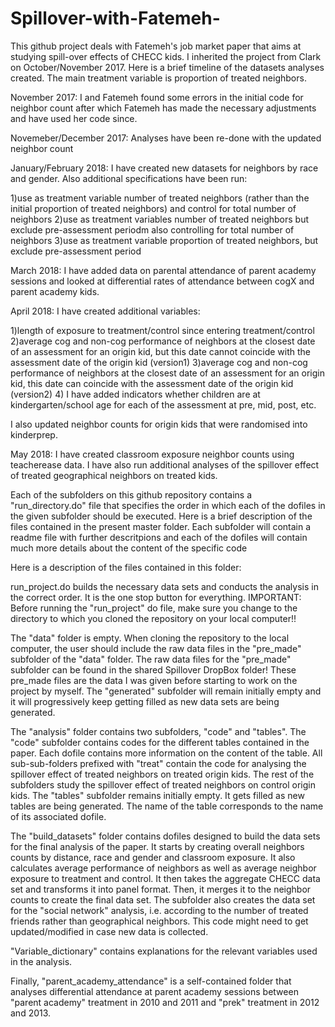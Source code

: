 # Spillover-with-Fatemeh-


This github project deals with Fatemeh's job market paper that aims at studying spill-over effects of CHECC kids. I inherited the project from Clark on October/November 2017. Here is a brief timeline of the datasets analyses created. The main treatment variable is proportion of treated neighbors.

November 2017:  I and Fatemeh found some errors in the initial code for neighbor count after which Fatemeh has made the necessary adjustments and have used her code since. 

Novemeber/December 2017: Analyses have been re-done with the updated neighbor count

January/February 2018: I have created new datasets for neighbors by race and gender. Also additional specifications have been run:

1)use as treatment variable number of treated neighbors (rather than the initial proportion of treated neighbors) and control for total number of neighbors
2)use as treatment variables number of treated neighbors but exclude pre-assessment periodm also controlling for total number of neighbors
3)use as treatment variable proportion of treated neighbors, but exclude pre-assessment period

March 2018: I have added data on parental attendance of parent academy sessions and looked at differential rates of attendance between cogX and parent academy kids. 

April 2018: I have created additional variables:

1)length of exposure to treatment/control since entering treatment/control
2)average cog and non-cog performance of neighbors at the closest date of an assessment for an origin kid, but this date cannot coincide with the assessment date of the origin kid (version1)
3)average cog and non-cog performance of neighbors at the closest date of an assessment for an origin kid, this date can coincide with the assessment date of the origin kid (version2)
4) I have added indicators whether children are at kindergarten/school age for each of the assessment at pre, mid, post, etc.

I also updated neighbor counts for origin kids that were randomised into kinderprep.

May 2018: I have created classroom exposure neighbor counts using teacherease data. I have also run additional analyses of the spillover effect of treated geographical neighbors on treated kids.

Each of the subfolders on this github repository contains a "run_directory.do" file that specifies the order in which each of the dofiles in the given subfolder should be executed. Here is a brief description of the files contained in the present master folder. Each subfolder will contain a readme file with further descritpions and each of the dofiles will contain much more details about the content of the specific code  

Here is a description of the files contained in this folder: 

run_project.do builds the necessary data sets and conducts the analysis in the correct order. It is the one stop button for everything.
IMPORTANT: Before running the "run_project" do file, make sure you change to the directory to which you cloned the repository on your local computer!!

The "data" folder is empty. When cloning the repository to the local computer, the user should include the raw data files in the "pre_made" subfolder of the "data" folder. The raw data files for the "pre_made" subfolder can be found in the shared Spillover DropBox folder! These pre_made files are the data I was given before starting to work on the project by myself. The "generated" subfolder will remain initially empty and it will progressively keep getting filled as new data sets are being generated.

The "analysis" folder contains two subfolders, "code" and "tables". The "code" subfolder contains codes for the different tables contained in the paper. Each dofile contains more information on the content of the table. All sub-sub-folders prefixed with "treat" contain the code for analysing the spillover effect of treated neighbors on treated origin kids. The rest of the subfolders study the spillover effect of treated neighbors on control origin kids. The "tables" subfolder remains initially empty. It gets filled as new tables are being generated. The name of the table corresponds to the name of its associated dofile.

The "build_datasets" folder contains dofiles designed to build the data sets for the final analysis of the paper. It starts by creating overall neighbors counts by distance, race and gender and classroom exposure. It also calculates average performance of neighbors as well as average neighbor exposure to treatment and control. It then takes the aggregate CHECC data set and transforms it into panel format. Then, it merges it to the neighbor counts to create the final data set. The subfolder also creates the data set for the "social network" analysis, i.e. according to the number of treated friends rather than geographical neighbors. This code might need to get updated/modified in case new data is collected.

"Variable_dictionary" contains explanations for the relevant variables used in the analysis.

Finally, "parent_academy_attendance" is a self-contained folder that analyses differential attendance at parent academy sessions between "parent academy" treatment in 2010 and 2011 and "prek" treatment in 2012 and 2013.



